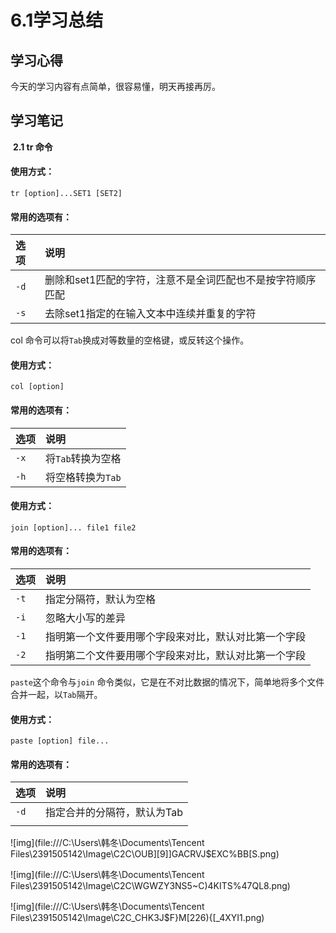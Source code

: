 # 6.1学习总结

## 学习心得

今天的学习内容有点简单，很容易懂，明天再接再厉。









## 学习笔记

​       **2.1 tr 命令**      

#### 使用方式：

 

```
tr [option]...SET1 [SET2]
```

#### 常用的选项有：

 

| 选项 | 说明                                                       |
| :--- | :--------------------------------------------------------- |
| `-d` | 删除和set1匹配的字符，注意不是全词匹配也不是按字符顺序匹配 |
| `-s` | 去除set1指定的在输入文本中连续并重复的字符                 |

 col 命令可以将`Tab`换成对等数量的空格键，或反转这个操作。

 

#### 使用方式：

 

```
col [option]
```

#### 常用的选项有：

 

| 选项 | 说明              |
| :--- | :---------------- |
| `-x` | 将`Tab`转换为空格 |
| `-h` | 将空格转换为`Tab` |

#### 使用方式：

 

```
join [option]... file1 file2
```

#### 常用的选项有：

 

| 选项 | 说明                                                 |
| :--- | :--------------------------------------------------- |
| `-t` | 指定分隔符，默认为空格                               |
| `-i` | 忽略大小写的差异                                     |
| `-1` | 指明第一个文件要用哪个字段来对比，默认对比第一个字段 |
| `-2` | 指明第二个文件要用哪个字段来对比，默认对比第一个字段 |

`paste`这个命令与`join` 命令类似，它是在不对比数据的情况下，简单地将多个文件合并一起，以`Tab`隔开。

 

#### 使用方式：

 

```
paste [option] file...
```

#### 常用的选项有：

 

| 选项 | 说明                        |
| :--- | :-------------------------- |
| `-d` | 指定合并的分隔符，默认为Tab |
|      |                             |

![img](file:///C:\Users\韩冬\Documents\Tencent Files\2391505142\Image\C2C\OUB][9]]GACRVJ$EXC%BB[S.png)

![img](file:///C:\Users\韩冬\Documents\Tencent Files\2391505142\Image\C2C\WGWZY3NS5~C)4KITS%47QL8.png)

![img](file:///C:\Users\韩冬\Documents\Tencent Files\2391505142\Image\C2C\_CHK3J$F}M[226){[_4XYI1.png)

